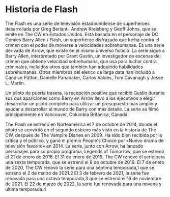 # Historia de Flash

The Flash es una serie de televisión estadounidense de superhéroes desarrollada por Greg Berlanti, Andrew Kreisberg y Geoff Johns, que se emite en The CW en Estados Unidos. Está basada en el personaje de DC Comics Barry Allen / Flash, un superhéroe disfrazado que lucha contra el crimen con el poder de moverse a velocidades sobrehumanas. Es una serie derivada de Arrow, que existe en el mismo universo ficticio. La serie sigue a Barry Allen, interpretado por Grant Gustin, un investigador de escenas del crimen que obtiene velocidad sobrehumana, que usa para luchar contra criminales, incluidos otros que también han adquirido habilidades sobrehumanas. Otros miembros del elenco de larga data han incluido a Candice Patton, Danielle Panabaker, Carlos Valdes, Tom Cavanagh y Jesse L. Martin.

Un piloto de puerta trasera, la recepción positiva que recibió Gustin durante sus dos apariciones como Barry en Arrow llevó a los ejecutivos a elegir desarrollar un piloto completo para utilizar un presupuesto más amplio y ayudar a desarrollar el mundo de Barry con más detalle. La serie se filmó principalmente en Vancouver, Columbia Británica, Canadá.

The Flash se estrenó en Norteamérica el 7 de octubre de 2014, donde el piloto se convirtió en el segundo estreno más visto en la historia de The CW, después de The Vampire Diaries en 2009. Ha sido bien recibida por la crítica y el público, y ganó el premio People's Choice por «Nuevo drama de televisión favorito» en 2014. La serie, junto con Arrow, ha lanzado personajes para su propio programa, Legends of Tomorrow, que se estrenó el 21 de enero de 2016. El 31 de enero de 2019, The CW renovó el serie para una sexta temporada, que se estrenó el 8 de octubre de 2019. El 7 de enero de 2020, The CW renovó la serie para una séptima temporada,1​ que se estrenó el 2 de marzo de 2021.2​ El 3 de febrero de 2021, la serie fue renovada para una octava temporada,3​ que se estrenó el 16 de noviembre de 2021. 
El 22 de marzo de 2022, la serie fue renovada para una novena y última temporada.4​

